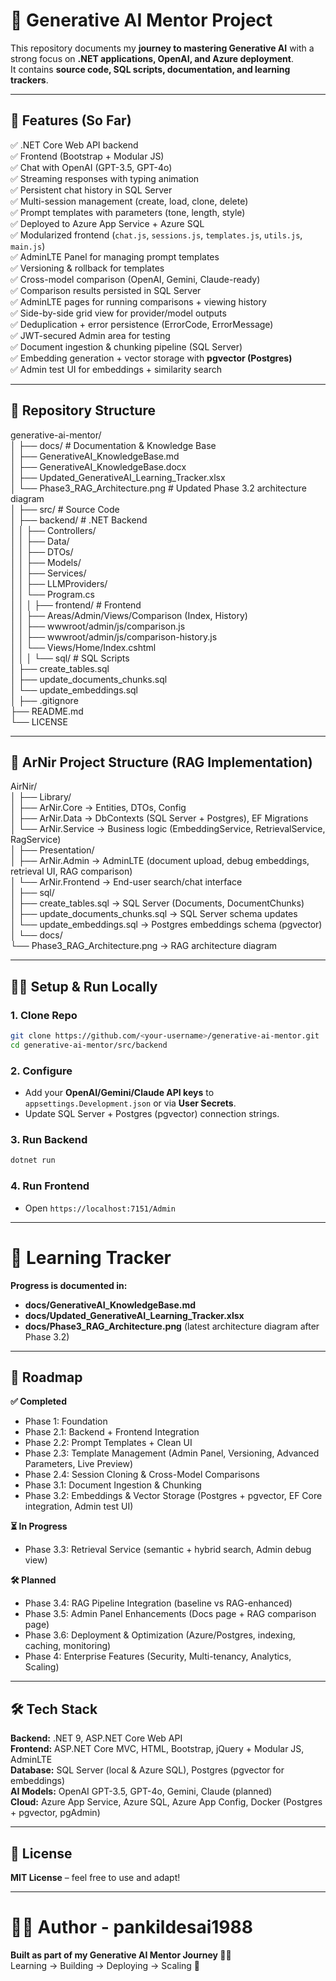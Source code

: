 # 🚀 Generative AI Mentor Project

This repository documents my **journey to mastering Generative AI** with a strong focus on **.NET applications, OpenAI, and Azure deployment**.  
It contains **source code, SQL scripts, documentation, and learning trackers**.

---

## 📌 Features (So Far)

✅ .NET Core Web API backend  
✅ Frontend (Bootstrap + Modular JS)  
✅ Chat with OpenAI (GPT-3.5, GPT-4o)  
✅ Streaming responses with typing animation  
✅ Persistent chat history in SQL Server  
✅ Multi-session management (create, load, clone, delete)  
✅ Prompt templates with parameters (tone, length, style)  
✅ Deployed to Azure App Service + Azure SQL  
✅ Modularized frontend (`chat.js`, `sessions.js`, `templates.js`, `utils.js`, `main.js`)  
✅ AdminLTE Panel for managing prompt templates  
✅ Versioning & rollback for templates  
✅ Cross-model comparison (OpenAI, Gemini, Claude-ready)  
✅ Comparison results persisted in SQL Server  
✅ AdminLTE pages for running comparisons + viewing history  
✅ Side-by-side grid view for provider/model outputs  
✅ Deduplication + error persistence (ErrorCode, ErrorMessage)  
✅ JWT-secured Admin area for testing  
✅ Document ingestion & chunking pipeline (SQL Server)  
✅ Embedding generation + vector storage with **pgvector (Postgres)**  
✅ Admin test UI for embeddings + similarity search  

---

## 📂 Repository Structure

generative-ai-mentor/  
│
├── docs/ # Documentation & Knowledge Base  
│ ├── GenerativeAI_KnowledgeBase.md  
│ ├── GenerativeAI_KnowledgeBase.docx  
│ ├── Updated_GenerativeAI_Learning_Tracker.xlsx  
│ └── Phase3_RAG_Architecture.png  # Updated Phase 3.2 architecture diagram  
│
├── src/ # Source Code  
│ ├── backend/ # .NET Backend  
│ │ ├── Controllers/  
│ │ ├── Data/  
│ │ ├── DTOs/  
│ │ ├── Models/  
│ │ ├── Services/  
│ │ ├── LLMProviders/  
│ │ └── Program.cs  
│ │
│ ├── frontend/ # Frontend  
│ │ ├── Areas/Admin/Views/Comparison (Index, History)  
│ │ ├── wwwroot/admin/js/comparison.js  
│ │ ├── wwwroot/admin/js/comparison-history.js  
│ │ └── Views/Home/Index.cshtml  
│ │
│ └── sql/ # SQL Scripts  
│ ├── create_tables.sql  
│ ├── update_documents_chunks.sql  
│ └── update_embeddings.sql  
│
├── .gitignore  
├── README.md  
└── LICENSE  

---

## 📂 ArNir Project Structure (RAG Implementation)

AirNir/  
│
├── Library/  
│ ├── ArNir.Core       → Entities, DTOs, Config  
│ ├── ArNir.Data       → DbContexts (SQL Server + Postgres), EF Migrations  
│ └── ArNir.Service    → Business logic (EmbeddingService, RetrievalService, RagService)  
│
├── Presentation/  
│ ├── ArNir.Admin      → AdminLTE (document upload, debug embeddings, retrieval UI, RAG comparison)  
│ └── ArNir.Frontend   → End-user search/chat interface  
│
├── sql/  
│ ├── create_tables.sql              → SQL Server (Documents, DocumentChunks)  
│ ├── update_documents_chunks.sql    → SQL Server schema updates  
│ └── update_embeddings.sql          → Postgres embeddings schema (pgvector)  
│
└── docs/  
   └── Phase3_RAG_Architecture.png   → RAG architecture diagram  

---

## 🧑‍💻 Setup & Run Locally

### 1. Clone Repo

```bash
git clone https://github.com/<your-username>/generative-ai-mentor.git
cd generative-ai-mentor/src/backend
```

### 2. Configure

* Add your **OpenAI/Gemini/Claude API keys** to `appsettings.Development.json` or via **User Secrets**.  
* Update SQL Server + Postgres (pgvector) connection strings.  

### 3. Run Backend

```bash
dotnet run
```

### 4. Run Frontend

* Open `https://localhost:7151/Admin`

---

# 📖 Learning Tracker

**Progress is documented in:**

* **docs/GenerativeAI_KnowledgeBase.md**  
* **docs/Updated_GenerativeAI_Learning_Tracker.xlsx**  
* **docs/Phase3_RAG_Architecture.png** (latest architecture diagram after Phase 3.2)

---

## 🎯 Roadmap

**✅ Completed**

* Phase 1: Foundation  
* Phase 2.1: Backend + Frontend Integration  
* Phase 2.2: Prompt Templates + Clean UI  
* Phase 2.3: Template Management (Admin Panel, Versioning, Advanced Parameters, Live Preview)  
* Phase 2.4: Session Cloning & Cross-Model Comparisons  
* Phase 3.1: Document Ingestion & Chunking  
* Phase 3.2: Embeddings & Vector Storage (Postgres + pgvector, EF Core integration, Admin test UI)  

**⏳ In Progress**

* Phase 3.3: Retrieval Service (semantic + hybrid search, Admin debug view)

**🛠 Planned**

* Phase 3.4: RAG Pipeline Integration (baseline vs RAG-enhanced)
* Phase 3.5: Admin Panel Enhancements (Docs page + RAG comparison page)
* Phase 3.6: Deployment & Optimization (Azure/Postgres, indexing, caching, monitoring)
* Phase 4: Enterprise Features (Security, Multi-tenancy, Analytics, Scaling)

---

## 🛠️ Tech Stack

**Backend:** .NET 9, ASP.NET Core Web API  
**Frontend:** ASP.NET Core MVC, HTML, Bootstrap, jQuery + Modular JS, AdminLTE  
**Database:** SQL Server (local & Azure SQL), Postgres (pgvector for embeddings)  
**AI Models:** OpenAI GPT-3.5, GPT-4o, Gemini, Claude (planned)  
**Cloud:** Azure App Service, Azure SQL, Azure App Config, Docker (Postgres + pgvector, pgAdmin)  

---

## 📌 License

**MIT License** – feel free to use and adapt!

---

# 👨‍🏫 Author - pankildesai1988

**Built as part of my Generative AI Mentor Journey 🧑‍💻**  
Learning → Building → Deploying → Scaling 🚀

